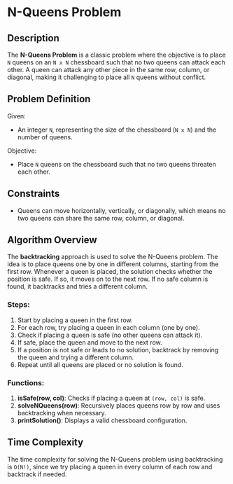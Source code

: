 # N-Queens Problem

## Description

The **N-Queens Problem** is a classic problem where the objective is to place `N` queens on an `N x N` chessboard such that no two queens can attack each other. A queen can attack any other piece in the same row, column, or diagonal, making it challenging to place all `N` queens without conflict.

## Problem Definition

Given:
- An integer `N`, representing the size of the chessboard (`N x N`) and the number of queens.

Objective:
- Place `N` queens on the chessboard such that no two queens threaten each other.

## Constraints
- Queens can move horizontally, vertically, or diagonally, which means no two queens can share the same row, column, or diagonal.

## Algorithm Overview

The **backtracking** approach is used to solve the N-Queens problem. The idea is to place queens one by one in different columns, starting from the first row. Whenever a queen is placed, the solution checks whether the position is safe. If so, it moves on to the next row. If no safe column is found, it backtracks and tries a different column.

### Steps:
1. Start by placing a queen in the first row.
2. For each row, try placing a queen in each column (one by one).
3. Check if placing a queen is safe (no other queens can attack it).
4. If safe, place the queen and move to the next row.
5. If a position is not safe or leads to no solution, backtrack by removing the queen and trying a different column.
6. Repeat until all queens are placed or no solution is found.

### Functions:
1. **isSafe(row, col)**: Checks if placing a queen at `(row, col)` is safe.
2. **solveNQueens(row)**: Recursively places queens row by row and uses backtracking when necessary.
3. **printSolution()**: Displays a valid chessboard configuration.

## Time Complexity

The time complexity for solving the N-Queens problem using backtracking is `O(N!)`, since we try placing a queen in every column of each row and backtrack if needed.
